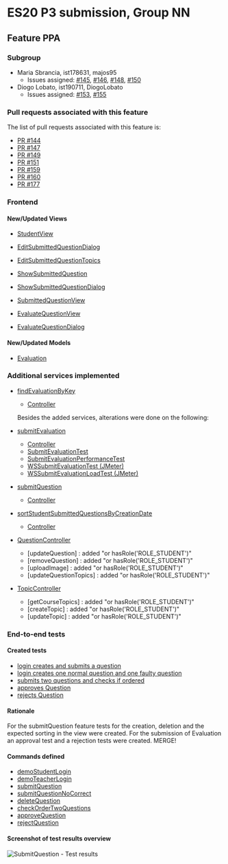 # ES20 P3 submission, Group NN

## Feature PPA

### Subgroup

 - Maria Sbrancia, ist178631, majos95
   + Issues assigned: [#145](https://github.com/tecnico-softeng/es20tg_45-project/issues/145), [#146](https://github.com/tecnico-softeng/es20tg_45-project/issues/146), [#148](https://github.com/tecnico-softeng/es20tg_45-project/issues/148), [#150](https://github.com/tecnico-softeng/es20tg_45-project/issues/150)
 - Diogo Lobato, ist190711, DiogoLobato
   + Issues assigned: [#153](https://github.com/tecnico-softeng/es20tg_45-project/issues/153), [#155](https://github.com/tecnico-softeng/es20tg_45-project/issues/155)
 
### Pull requests associated with this feature

The list of pull requests associated with this feature is:

 - [PR #144](https://github.com/tecnico-softeng/es20tg_45-project/pull/144)
 - [PR #147](https://github.com/tecnico-softeng/es20tg_45-project/pull/147)
 - [PR #149](https://github.com/tecnico-softeng/es20tg_45-project/pull/149)
 - [PR #151](https://github.com/tecnico-softeng/es20tg_45-project/pull/151)
 - [PR #159](https://github.com/tecnico-softeng/es20tg_45-project/pull/159)
 - [PR #160](https://github.com/tecnico-softeng/es20tg_45-project/pull/160)
 - [PR #177](https://github.com/tecnico-softeng/es20tg_45-project/pull/177)


### Frontend

#### New/Updated Views

 - [StudentView](https://github.com/tecnico-softeng/es20tg_45-project/blob/perguntas-por-alunos-dev/frontend/src/views/student/StudentView.vue)
 - [EditSubmittedQuestionDialog](https://github.com/tecnico-softeng/es20tg_45-project/blob/perguntas-por-alunos-dev/frontend/src/views/student/question/EditSubmittedQuestionDialog.vue)
 - [EditSubmittedQuestionTopics](https://github.com/tecnico-softeng/es20tg_45-project/blob/perguntas-por-alunos-dev/frontend/src/views/student/question/EditSubmittedQuestionTopics.vue)
 - [ShowSubmittedQuestion](https://github.com/tecnico-softeng/es20tg_45-project/blob/perguntas-por-alunos-dev/frontend/src/views/student/question/ShowSubmittedQuestion.vue)
 - [ShowSubmittedQuestionDialog](https://github.com/tecnico-softeng/es20tg_45-project/blob/perguntas-por-alunos-dev/frontend/src/views/student/question/ShowSubmittedQuestionDialog.vue)
 - [SubmittedQuestionView](https://github.com/tecnico-softeng/es20tg_45-project/blob/perguntas-por-alunos-dev/frontend/src/views/student/question/SubmittedQuestionsView.vue)
 
 - [EvaluateQuestionView](https://github.com/tecnico-softeng/es20tg_45-project/blob/perguntas-por-alunos-dev/frontend/src/views/teacher/evaluations/EvaluateQuestionsView.vue)
 - [EvaluateQuestionDialog](https://github.com/tecnico-softeng/es20tg_45-project/blob/perguntas-por-alunos-dev/frontend/src/views/teacher/evaluations/EvaluateQuestionDialog.vue)

#### New/Updated Models

 - [Evaluation](https://github.com/tecnico-softeng/es20tg_45-project/blob/perguntas-por-alunos-dev/frontend/src/models/management/Evaluation.ts)

### Additional services implemented

 - [findEvaluationByKey](https://github.com/tecnico-softeng/es20tg_45-project/blob/b2bf765018d59e0e63529a4e8ffafbac94a43a5a/backend/src/main/java/pt/ulisboa/tecnico/socialsoftware/tutor/evaluation/EvaluationService.java#L45)
    + [Controller](https://github.com/tecnico-softeng/es20tg_45-project/blob/b2bf765018d59e0e63529a4e8ffafbac94a43a5a/backend/src/main/java/pt/ulisboa/tecnico/socialsoftware/tutor/evaluation/EvaluationController.java#L24)

    Besides the added services, alterations were done on the following:

  - [submitEvaluation](https://github.com/tecnico-softeng/es20tg_45-project/blob/5bf73d401b074e5aaa503467c56d4b2ab99f8bc6/backend/src/main/java/pt/ulisboa/tecnico/socialsoftware/tutor/evaluation/EvaluationService.java#L57)
    + [Controller](https://github.com/tecnico-softeng/es20tg_45-project/blob/5bf73d401b074e5aaa503467c56d4b2ab99f8bc6/backend/src/main/java/pt/ulisboa/tecnico/socialsoftware/tutor/evaluation/EvaluationController.java#L24)
    + [SubmitEvaluationTest](https://github.com/tecnico-softeng/es20tg_45-project/blob/perguntas-por-alunos-dev/backend/src/test/groovy/pt/ulisboa/tecnico/socialsoftware/tutor/evaluation/service/SubmitEvaluationTest.groovy)
    + [SubmitEvaluationPerformanceTest](https://github.com/tecnico-softeng/es20tg_45-project/blob/perguntas-por-alunos-dev/backend/src/test/groovy/pt/ulisboa/tecnico/socialsoftware/tutor/evaluation/service/SubmitEvaluationPerformanceTest.groovy)
    + [WSSubmitEvaluationTest (JMeter)](https://github.com/tecnico-softeng/es20tg_45-project/blob/perguntas-por-alunos-dev/backend/jmeter/evaluation/WSSubmitEvaluationTest.jmx)
    + [WSSubmitEvaluationLoadTest (JMeter)](https://github.com/tecnico-softeng/es20tg_45-project/blob/perguntas-por-alunos-dev/backend/jmeter/evaluation/WSSubmitEvaluationLoadTest.jmx)


  - [submitQuestion](https://github.com/tecnico-softeng/es20tg_45-project/blob/5bf73d401b074e5aaa503467c56d4b2ab99f8bc6/backend/src/main/java/pt/ulisboa/tecnico/socialsoftware/tutor/question/QuestionService.java#L157)
    + [Controller](https://github.com/tecnico-softeng/es20tg_45-project/blob/5bf73d401b074e5aaa503467c56d4b2ab99f8bc6/backend/src/main/java/pt/ulisboa/tecnico/socialsoftware/tutor/question/api/QuestionController.java#L147)

  - [sortStudentSubmittedQuestionsByCreationDate](https://github.com/tecnico-softeng/es20tg_45-project/blob/5bf73d401b074e5aaa503467c56d4b2ab99f8bc6/backend/src/main/java/pt/ulisboa/tecnico/socialsoftware/tutor/question/QuestionService.java#L324)
    + [Controller](https://github.com/tecnico-softeng/es20tg_45-project/blob/5bf73d401b074e5aaa503467c56d4b2ab99f8bc6/backend/src/main/java/pt/ulisboa/tecnico/socialsoftware/tutor/question/api/QuestionController.java#L164)

  - [QuestionController](https://github.com/tecnico-softeng/es20tg_45-project/blob/perguntas-por-alunos-dev/backend/src/main/java/pt/ulisboa/tecnico/socialsoftware/tutor/question/api/QuestionController.java)
    + [updateQuestion] : added "or hasRole('ROLE_STUDENT')"
    + [removeQuestion] : added "or hasRole('ROLE_STUDENT')"
    + [uploadImage] : added "or hasRole('ROLE_STUDENT')"
    + [updateQuestionTopics] : added "or hasRole('ROLE_STUDENT')"

  - [TopicController](https://github.com/tecnico-softeng/es20tg_45-project/blob/perguntas-por-alunos-dev/backend/src/main/java/pt/ulisboa/tecnico/socialsoftware/tutor/question/api/TopicController.java)
      + [getCourseTopics] : added "or hasRole('ROLE_STUDENT')"
      + [createTopic] : added "or hasRole('ROLE_STUDENT')"
      + [updateTopic] : added "or hasRole('ROLE_STUDENT')"



### End-to-end tests

#### Created tests

 - [login creates and submits a question](https://github.com/tecnico-softeng/es20tg_45-project/blob/b2bf765018d59e0e63529a4e8ffafbac94a43a5a/frontend/tests/e2e/specs/student/studentSubmitsQuestion.js#L12)
 - [login creates one normal question and one faulty question](https://github.com/tecnico-softeng/es20tg_45-project/blob/b2bf765018d59e0e63529a4e8ffafbac94a43a5a/frontend/tests/e2e/specs/student/studentSubmitsQuestion.js#L21)
 - [submits two questions and checks if ordered](https://github.com/tecnico-softeng/es20tg_45-project/blob/b2bf765018d59e0e63529a4e8ffafbac94a43a5a/frontend/tests/e2e/specs/student/studentSubmitsQuestion.js#L39)
 - [approves Question](https://github.com/tecnico-softeng/es20tg_45-project/blob/be436de5f6cba54c1cc9bc6df4f843dff557d668/frontend/tests/e2e/specs/teacher/teacherSubmitEvaluation.js#L19)
 - [rejects Question](https://github.com/tecnico-softeng/es20tg_45-project/blob/be436de5f6cba54c1cc9bc6df4f843dff557d668/frontend/tests/e2e/specs/teacher/teacherSubmitEvaluation.js#L23)


#### Rationale
For the submitQuestion feature tests for the creation, deletion and the expected sorting in the view were created. For the submission of Evaluation an approval test and a rejection tests were created. 
MERGE!

#### Commands defined

 - [demoStudentLogin](https://github.com/tecnico-softeng/es20tg_45-project/blob/be436de5f6cba54c1cc9bc6df4f843dff557d668/frontend/tests/e2e/support/commands.js#L34)
 - [demoTeacherLogin](https://github.com/tecnico-softeng/es20tg_45-project/blob/be436de5f6cba54c1cc9bc6df4f843dff557d668/frontend/tests/e2e/support/commands.js#L40)
 - [submitQuestion](https://github.com/tecnico-softeng/es20tg_45-project/blob/5bf73d401b074e5aaa503467c56d4b2ab99f8bc6/frontend/tests/e2e/support/commands.js#L86)
 - [submitQuestionNoCorrect](https://github.com/tecnico-softeng/es20tg_45-project/blob/5bf73d401b074e5aaa503467c56d4b2ab99f8bc6/frontend/tests/e2e/support/commands.js#L98)
 - [deleteQuestion](https://github.com/tecnico-softeng/es20tg_45-project/blob/5bf73d401b074e5aaa503467c56d4b2ab99f8bc6/frontend/tests/e2e/support/commands.js#L110)
 - [checkOrderTwoQuestions](https://github.com/tecnico-softeng/es20tg_45-project/blob/5bf73d401b074e5aaa503467c56d4b2ab99f8bc6/frontend/tests/e2e/support/commands.js#L120)
 - [approveQuestion](https://github.com/tecnico-softeng/es20tg_45-project/blob/be436de5f6cba54c1cc9bc6df4f843dff557d668/frontend/tests/e2e/support/commands.js#L137)
 - [rejectQuestion](https://github.com/tecnico-softeng/es20tg_45-project/blob/be436de5f6cba54c1cc9bc6df4f843dff557d668/frontend/tests/e2e/support/commands.js#L151)


#### Screenshot of test results overview

![SubmitQuestion - Test results](https://i.imgur.com/n4TD182.png)

